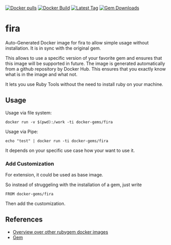 [![Docker pulls](https://img.shields.io/docker/pulls/rubygem/fira.svg)](https://hub.docker.com/r/rubygem/fira/)
[![Docker Build](https://img.shields.io/docker/automated/rubygem/fira.svg)](https://hub.docker.com/r/rubygem/fira/)
[![Latest Tag](https://img.shields.io/github/tag/docker-rubygem/fira.svg)](https://hub.docker.com/r/rubygem/fira/)
[![Gem Downloads](https://img.shields.io/gem/dt/fira.svg)](https://rubygems.org/gems/fira/)
# fira

Auto-Generated Docker image for fira to allow simple usage without installation.
It is in sync with the original gem.

This allows to use a specific version of your favorite gem and ensures that this image will be supported in future.
The image is generated automatically from a github repository by Docker Hub.
This ensures that you exactly know what is in the image and what not.

It lets you use Ruby Tools without the need to install ruby on your machine.

## Usage

Usage via file system:

`docker run -v $(pwd):/work -ti docker-gems/fira`

Usage via Pipe:

`echo "test" | docker run -ti docker-gems/fira`

It depends on your specific use case how your want to use it.

### Add Customization

For extension, it could be used as base image.

So instead of struggeling with the installation of a gem, just write

`FROM docker-gems/fira`

Then add the customization.

## References

 - [Overview over other rubygem docker images](https://github.com/thinkbot/docker-rubygem)
 - [Gem](https://rubygems.org/gems/fira/)
